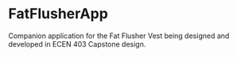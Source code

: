 # FatFlusherApp
Companion application for the Fat Flusher Vest being designed and developed in ECEN 403 Capstone design.
